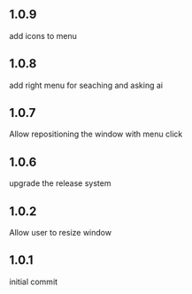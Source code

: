 ## 1.0.9
add icons to menu

## 1.0.8
add right menu for seaching and asking ai

## 1.0.7
Allow repositioning the window with menu click

## 1.0.6
upgrade the release system

## 1.0.2
Allow user to resize window

## 1.0.1
initial commit